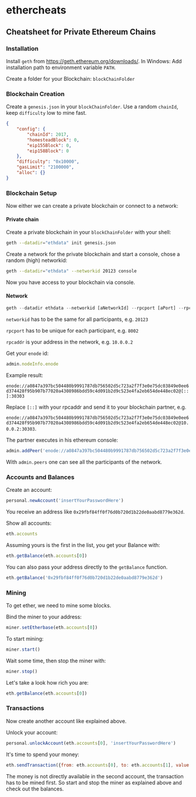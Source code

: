 # ethercheats

## Cheatsheet for Private Ethereum Chains

### Installation

Install `geth` from https://geth.ethereum.org/downloads/.
In Windows: Add installation path to environment variable `PATH`.

Create a folder for your Blockchain: `blockChainFolder`

### Blockchain Creation

Create a `genesis.json` in your `blockChainFolder`.
Use a random `chainId`, keep `difficulty` low to mine fast.

```json
{
    "config": {
        "chainId": 2017,
        "homesteadBlock": 0,
        "eip155Block": 0,
        "eip158Block": 0
    },
    "difficulty": "0x10000",
    "gasLimit": "2100000",
    "alloc": {}
}
```

### Blockchain Setup

Now either we can create a private blockchain or connect to a network:

#### Private chain

Create a private blockchain in your `blockChainFolder` with your shell:

```sh
geth --datadir="ethdata" init genesis.json
```

Create a network for the private blockchain and start a console, chose a random (high) networkid:

```sh
geth --datadir="ethdata" --networkid 20123 console
```

Now you have access to your blockchain via console.

#### Network

```javascript
geth --datadir ethdata --networkid [aNetworkId] --rpcport [aPort] --rpcaddr [anIp] --rpc console --ipcdisable
```

`networkid` has to be the same for all participants, e.g. `20123`

`rpcport` has to be unique for each participant, e.g. `8002`

`rpcaddr` is your address in the network, e.g. `10.0.0.2`


Get your `enode` id:

```javascript
admin.nodeInfo.enode
```

Example result:

`enode://a0847a397bc504480b9991787db756502d5c723a2f7f3e0e75dc03849e0ee6d374428f95b907b77020a4308986bdd59c4d091b2d9c523e4fa2eb654de448ec02@[::]:30303`

Replace `[::]` with your rpcaddr and send it to your blockchain partner, e.g.

`enode://a0847a397bc504480b9991787db756502d5c723a2f7f3e0e75dc03849e0ee6d374428f95b907b77020a4308986bdd59c4d091b2d9c523e4fa2eb654de448ec02@10.0.0.2:30303`.

The partner executes in his ethereum console:
```javascript
admin.addPeer('enode://a0847a397bc504480b9991787db756502d5c723a2f7f3e0e75dc03849e0ee6d374428f95b907b77020a4308986bdd59c4d091b2d9c523e4fa2eb654de448ec02@10.0.0.2:30303')
```

With `admin.peers` one can see all the participants of the network.

### Accounts and Balances

Create an account:

```javascript
personal.newAccount('insertYourPasswordHere')
```

You receive an address like `0x29fbf84ff0f76d0b720d1b22de0aabd8779e362d`.

Show all accounts:

```javascript
eth.accounts
```

Assuming yours is the first in the list, you get your Balance with:

```javascript
eth.getBalance(eth.accounts[0])
```

You can also pass your address directly to the `getBalance` function.

```javascript
eth.getBalance('0x29fbf84ff0f76d0b720d1b22de0aabd8779e362d')
```

### Mining

To get ether, we need to mine some blocks.

Bind the miner to your address:
```javascript
miner.setEtherbase(eth.accounts[0])
```

To start mining:
```javascript
miner.start()
```

Wait some time, then stop the miner with:
```javascript
miner.stop()
```

Let's take a look how rich you are:

```javascript
eth.getBalance(eth.accounts[0])
```

### Transactions

Now create another account like explained above.

Unlock your account:

```javascript
personal.unlockAccount(eth.accounts[0], 'insertYourPasswordHere')
```

It's time to spend your money:

```javascript
eth.sendTransaction({from: eth.accounts[0], to: eth.accounts[1], value: 202020})
```

The money is not directly available in the second account, the transaction has to be mined first.
So start and stop the miner as explained above and check out the balances.

